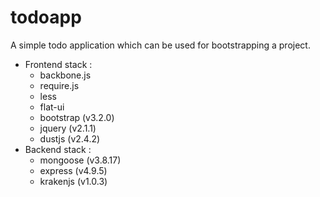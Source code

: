# todoapp

A simple todo application which can be used for bootstrapping a project.

- Frontend stack : 
  - backbone.js
  - require.js
  - less
  - flat-ui
  - bootstrap (v3.2.0) 
  - jquery (v2.1.1)
  - dustjs (v2.4.2)
- Backend stack : 
  - mongoose (v3.8.17)
  - express (v4.9.5)
  - krakenjs (v1.0.3)
